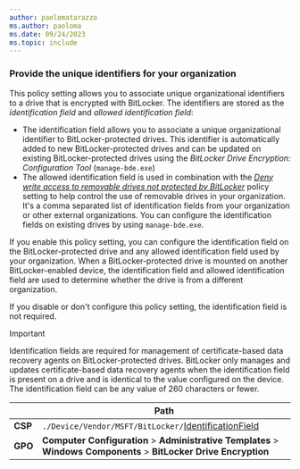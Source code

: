```yaml
---
author: paolomatarazzo
ms.author: paoloma
ms.date: 09/24/2023
ms.topic: include
---
```


### Provide the unique identifiers for your organization

This policy setting allows you to associate unique organizational identifiers to a drive that is encrypted with BitLocker. The identifiers are stored as the *identification field* and *allowed identification field*:

- The identification field allows you to associate a unique organizational identifier to BitLocker-protected drives. This identifier is automatically added to new BitLocker-protected drives and can be updated on existing BitLocker-protected drives using the *BitLocker Drive Encryption: Configuration Tool* (`manage-bde.exe`)
- The allowed identification field is used in combination with the *[Deny write access to removable drives not protected by BitLocker](../policy-settings.md?tabs=removable#deny-write-access-to-removable-drives-not-protected-by-bitlocker)*  policy setting to help control the use of removable drives in your organization. It's a comma separated list of identification fields from your organization or other external organizations. You can configure the identification fields on existing drives by using `manage-bde.exe`.

If you enable this policy setting, you can configure the identification field on the BitLocker-protected drive and any allowed identification field used by your organization. When a BitLocker-protected drive is mounted on another BitLocker-enabled device, the identification field and allowed identification field are used to determine whether the drive is from a different organization.

If you disable or don't configure this policy setting, the identification field is not required.

> [!IMPORTANT]
> Identification fields are required for management of certificate-based data recovery agents on BitLocker-protected drives. BitLocker only manages and updates certificate-based data recovery agents when the identification field is present on a drive and is identical to the value configured on the device. The identification field can be any value of 260 characters or fewer.

|  | Path |
|--|--|
| **CSP** | `./Device/Vendor/MSFT/BitLocker/`[IdentificationField](/windows/client-management/mdm/bitlocker-csp#identificationfield) |
| **GPO** | **Computer Configuration** > **Administrative Templates** > **Windows Components** > **BitLocker Drive Encryption** |
